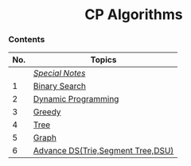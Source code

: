 <h1 align="center">
    CP Algorithms
 </h1>

 ### Contents  
 
| No. | Topics | 
| --- | --------- |
|    | [*Special Notes*](#special-notes-) |
|1   | [Binary Search](https://github.com/anshajsharma/cp-nitjsr/blob/main/topics/BinarySearch.md) | 
|2   | [Dynamic Programming](https://github.com/anshajsharma/cp-nitjsr/blob/main/topics/DP.md) |
|3   | [Greedy](https://github.com/anshajsharma/cp-nitjsr/blob/main/topics/Greedy.md) |
|4   | [Tree](#) |
|5   | [Graph](https://github.com/anshajsharma/cp-nitjsr/blob/main/topics/Graph.md) |
|6   | [Advance DS(Trie,Segment Tree,DSU)](https://github.com/anshajsharma/cp-nitjsr/blob/main/topics/AdvancedDS.md) |
